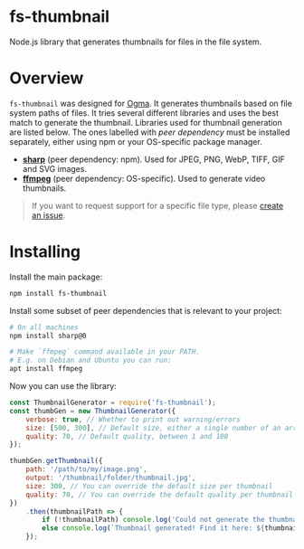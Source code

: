 # fs-thumbnail

Node.js library that generates thumbnails for files in the file system.

# Overview

`fs-thumbnail` was designed for [Ogma](https://github.com/TimboKZ/Ogma). It generates thumbnails based on file system
paths of files. It tries several different libraries and uses the best match to generate the thumbnail. Libraries used
for thumbnail generation are listed below. The ones labelled with *peer dependency* must be installed separately, either
 using npm or your OS-specific package manager.
* **[sharp](https://github.com/lovell/sharp)** (peer dependency: npm). Used for JPEG, PNG, WebP, TIFF, GIF and SVG
images.
* **[ffmpeg](https://ffmpeg.org/)** (peer dependency: OS-specific). Used to generate video thumbnails.

> If you want to request support for a specific file type, please
> [create an issue](https://github.com/TimboKZ/fs-thumbnail/issues).

# Installing

Install the main package:
```bash
npm install fs-thumbnail
```

Install some subset of peer dependencies that is relevant to your project:
```bash
# On all machines
npm install sharp@0

# Make `ffmpeg` command available in your PATH.
# E.g. on Debian and Ubuntu you can run:
apt install ffmpeg
```

Now you can use the library:
```js
const ThumbnailGenerator = require('fs-thumbnail');
const thumbGen = new ThumbnailGenerator({
    verbose: true, // Whether to print out warning/errors
    size: [500, 300], // Default size, either a single number of an array of two numbers - [width, height].
    quality: 70, // Default quality, between 1 and 100
});

thumbGen.getThumbnail({
    path: '/path/to/my/image.png',
    output: '/thumbnail/folder/thumbnail.jpg',
    size: 300, // You can override the default size per thumbnail
    quality: 70, // You can override the default quality per thumbnail
})
    .then(thumbnailPath => {
        if (!thumbnailPath) console.log('Could not generate the thumbnail!');
        else console.log(`Thumbnail generated! Find it here: ${thumbnailPath}`);
    });
```
